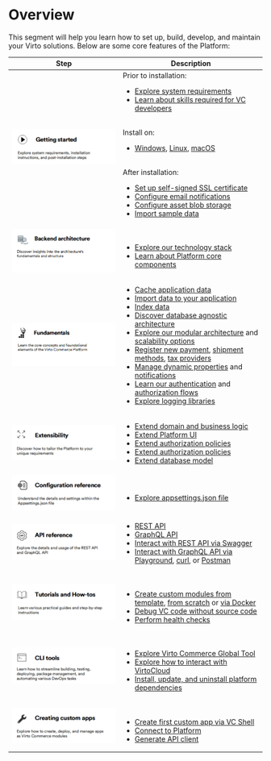 ﻿# Overview

This segment will help you learn how to set up, build, develop, and maintain your Virto solutions. Below are some core features of the Platform:


|Step|Description|
|---|---|
| ![Getting started](media/getting-started-overview.png) |Prior to installation: <ul><li> [Explore system requirements](Getting-Started/system-requirements.md)</li><li> [Learn about skills required for VC developers](skills-required-for-VC-developers.md)</li></ul> <br> Install on:<ul><li>[Windows](Getting-Started/Installation-Guide/windows.md), [Linux](Getting-Started/Installation-Guide/linux.md), [macOS](Getting-Started/Installation-Guide/macOS.md)</li></ul> <br> After installation: <ul><li>[Set up self-signed SSL certificate](Getting-Started/Post-Installation-Steps/01-setting-up-self-signed-ssl-cert.md)</li> <li>[Configure email notifications](Getting-Started/Post-Installation-Steps/02-configuring-email-notifications.md)</li> <li>[Configure asset blob storage](Getting-Started/Post-Installation-Steps/03-configuring-asset-blob-storage.md)</li><li>[Import sample data](Getting-Started/Post-Installation-Steps/04-importing-sample-data.md)</li></ul>|
| ![Backend architecture](media/backend-overview.png) |<br> <ul><li> [Explore our technology stack](Back-End-Architecture/01-tech-stack.md)</li><li> [Learn about Platform core components](Back-End-Architecture/02-conceptual-overview.md) </li></ul>|
| ![Fundamentals](media/fundamentals-overview.png) | <ul><li> [Cache application data](Fundamentals/Caching/01-overview.md)</li><li> [Import data to your application](Fundamentals/Data-Import/01-main-concept.md) </li> <li>[Index data](Fundamentals/Indexed-Search/overview.md)</li> <li>[Discover database agnostic architecture](Fundamentals/Persistence/DB-Agnostic/overview.md)</li><li>[Explore our modular architecture](Fundamentals/Modularity/01-overview.md) and [scalability options](Fundamentals/Scalability/scalability-options.md)</li><li>[Register new payment](Fundamentals/Payments/new-payment-method-registration.md), [shipment methods](Fundamentals/Shipments/new-shipping-method-registration.md), [tax providers](Fundamentals/Taxes/new-tax-provider-registration.md)</li><li>[Manage dynamic properties](Fundamentals/Dynamic-Properties/overview.md) and [notifications](Fundamentals/Notifications/overview.md)</li> <li> [Learn our authentication](Fundamentals/Security/authentication/access-token-and-cookie-mixed-auth.md) and [authorization flows](Fundamentals/Security/authorization/overview.md)</li> <li> [Explore logging libraries](Fundamentals/Logging/overview.md)</li></ul>|
| ![Extensibility](media/extensibility-overview.png) | <ul><li> [Extend domain and business logic](Tutorials-and-How-tos/Tutorials/extending-domain-models.md)</li><li> [Extend Platform UI](Platform-Manager/Extensibility-Points/extending-main-menu.md) </li> <li>[Extend authorization policies](Fundamentals/Security/extensions/extending-authorization-policies.md)</li> <li>[Extend authorization policies](Fundamentals/Security/extensions/extending-authorization-policies.md)</li> <li>[Extend database model](Tutorials-and-How-tos/Tutorials/extending-database-model.md)</li> </ul>|
| ![Configuration reference](media/configuration-overview.png) | <br><ul><li> [Explore appsettings.json file](Configuration-Reference/appsettingsjson.md)</li></ul>|
| ![API reference](media/api-overview.png) | <ul><li> [REST API](https://virtostart-demo-admin.govirto.com/docs/index.html)</li><li> [GraphQL API](GraphQL-Storefront-API-Reference-xAPI/index.md)</li> <li>[Interact with REST API via Swagger](Tutorials-and-How-tos/How-tos/swagger-api.md)</li> <li>[Interact with GraphQL API via Playground](GraphQL-Storefront-API-Reference-xAPI/playground.md), [curl](GraphQL-Storefront-API-Reference-xAPI/curl.md), or [Postman](GraphQL-Storefront-API-Reference-xAPI/postman.md) </li></ul>|
| ![Tutorials and how-tos](media/tutorials-overview.png) | <br><ul><li> [Create custom modules from template](Tutorials-and-How-tos/Tutorials/creating-custom-module.md), [from scratch](Tutorials-and-How-tos/Tutorials/create-new-module-from-scratch.md) or [via Docker](Tutorials-and-How-tos/How-tos/docker-modules-development.md)</li><li> [Debug VC code without source code](Tutorials-and-How-tos/How-tos/debugging.md) </li> <li>[Perform health checks](Tutorials-and-How-tos/How-tos/health-checks.md)</li></ul>|
| ![CLI tools](media/cli-overview.png) | <br><ul><li> [Explore Virto Commerce Global Tool](CLI-tools/overview.md)</li><li> [Explore how to interact with VirtoCloud](CLI-tools/virto-cloud.md) </li> <li>[Install, update, and uninstall platform dependencies](CLI-tools/package-management.md)</li></ul>|
| ![Custom apps development](media/custom-apps-overview.png) |<br> <ul><li> [Create first custom app via VC Shell](custom-apps-development/vc-shell/Getting-started/creating-first-custom-app.md)</li> <li>[Connect to Platform](custom-apps-development/vc-shell/How-tos/Connecting-to-Platform.md) </li> <li>[Generate API client](custom-apps-development/vc-shell/How-tos/generate-api-client.md)</li></ul>|


